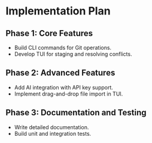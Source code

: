 # Implementation Plan

## Phase 1: Core Features
- Build CLI commands for Git operations.
- Develop TUI for staging and resolving conflicts.

## Phase 2: Advanced Features
- Add AI integration with API key support.
- Implement drag-and-drop file import in TUI.

## Phase 3: Documentation and Testing
- Write detailed documentation.
- Build unit and integration tests.